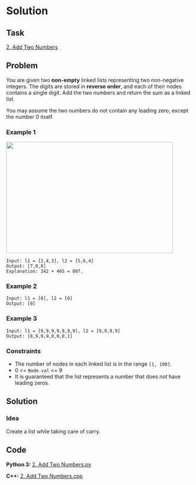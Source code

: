 # Solution

## Task

[2. Add Two Numbers](https://leetcode-cn.com/problems/add-two-numbers/)


## Problem

You are given two **non-empty** linked lists representing two non-negative integers.
The digits are stored in **reverse order**, and each of their nodes contains a single digit. Add the two numbers and return the sum as a linked list.

You may assume the two numbers do not contain any leading zero, except the number 0 itself.

### Example 1
<img width="450" height="300" src="https://assets.leetcode.com/uploads/2020/10/02/addtwonumber1.jpg"/>

```
Input: l1 = [2,4,3], l2 = [5,6,4]
Output: [7,0,8]
Explanation: 342 + 465 = 807.
```

### Example 2

```
Input: l1 = [0], l2 = [0]
Output: [0]
```

### Example 3

```
Input: l1 = [9,9,9,9,9,9,9], l2 = [9,9,9,9]
Output: [8,9,9,9,0,0,0,1]
```

### Constraints

* The number of nodes in each linked list is in the range ``[1, 100]``.
* 0 <= ``Node.val`` <= 9
* It is guaranteed that the list represents a number that does not have leading zeros.

## Solution

### Idea
Create a list while taking care of carry.

## Code
**Python 3:** [2. Add Two Numbers.py](https://github.com/0oTedo0/Leetcode-Exercises/blob/main/Basic%20Exercises/Normal/2/2.%20Add%20Two%20Numbers.py)

**C++:** [2. Add Two Numbers.cpp](https://github.com/0oTedo0/Leetcode-Exercises/blob/main/Basic%20Exercises/Normal/2/2.%20Add%20Two%20Numbers.cpp)
